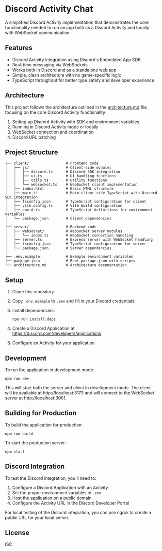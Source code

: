 # Discord Activity Chat

A simplified Discord Activity implementation that demonstrates the core functionality needed to run an app both as a Discord Activity and locally with WebSocket communication.

## Features

- Discord Activity integration using Discord's Embedded App SDK
- Real-time messaging via WebSockets
- Works both in Discord and as a standalone web app
- Simple, clean architecture with no game-specific logic
- TypeScript throughout for better type safety and developer experience

## Architecture

This project follows the architecture outlined in the [architecture.md](./architecture.md) file, focusing on the core Discord Activity functionality:

1. Setting up Discord Activity with SDK and environment variables
2. Running in Discord Activity mode or locally
3. WebSocket connection and coordination
4. Discord URL patching

## Project Structure

```
├── client/                 # Frontend code
│   ├── js/                 # Client-side modules
│   │   ├── discord.ts      # Discord SDK integration
│   │   ├── ui.ts           # UI handling functions
│   │   ├── utils.ts        # Utility functions
│   │   └── websocket.ts    # WebSocket client implementation
│   ├── index.html          # Basic HTML structure
│   ├── main.ts             # Main client-side TypeScript with Discord SDK integration
│   ├── tsconfig.json       # TypeScript configuration for client
│   ├── vite.config.ts      # Vite build configuration
│   ├── env.d.ts            # TypeScript definitions for environment variables
│   └── package.json        # Client dependencies
│
├── server/                 # Backend code
│   ├── websocket/          # WebSocket server modules
│   │   └── index.ts        # WebSocket connection handling
│   ├── server.ts           # Express server with WebSocket handling
│   ├── tsconfig.json       # TypeScript configuration for server
│   └── package.json        # Server dependencies
│
├── .env.example            # Example environment variables
├── package.json            # Root package.json with scripts
└── architecture.md         # Architecture documentation
```

## Setup

1. Clone this repository
2. Copy `.env.example` to `.env` and fill in your Discord credentials
3. Install dependencies:
   ```
   npm run install:deps
   ```

4. Create a Discord Application at https://discord.com/developers/applications
5. Configure an Activity for your application

## Development

To run the application in development mode:

```
npm run dev
```

This will start both the server and client in development mode. The client will be available at http://localhost:5173 and will connect to the WebSocket server at http://localhost:3001.

## Building for Production

To build the application for production:

```
npm run build
```

To start the production server:

```
npm start
```

## Discord Integration

To test the Discord integration, you'll need to:

1. Configure a Discord Application with an Activity
2. Set the proper environment variables in `.env`
3. Host the application on a public domain
4. Configure the Activity URL in the Discord Developer Portal

For local testing of the Discord integration, you can use ngrok to create a public URL for your local server.

## License

ISC